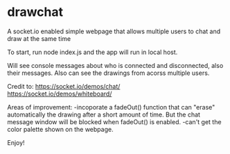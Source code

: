 # drawchat
A socket.io enabled simple webpage that allows multiple users to chat and draw at the same time

To start, run node index.js and the app will run in local host.

Will see console messages about who is connected and disconnected, also their messages. Also can see the drawings from acorss multiple users.

Credit to:
https://socket.io/demos/chat/
https://socket.io/demos/whiteboard/

Areas of improvement:
-incoporate a fadeOut() function that can "erase" automatically the drawing after a short amount of time. But the chat message window will be blocked when fadeOut() is enabled.
-can't get the color palette shown on the webpage.

Enjoy!
